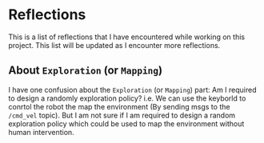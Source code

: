 <!-- markdownlint-disable MD024 -->

# Reflections

This is a list of reflections that I have encountered while working on this project. This list will be updated as I encounter more reflections.

## About `Exploration` (or `Mapping`)

I have one confusion about the `Exploration` (or `Mapping`) part: Am I required to design a randomly exploration policy? i.e. We can use the keyborld to conrtol the robot the map the environment (By sending msgs to the `/cmd_vel` topic). But I am not sure if I am required to design a random exploration policy which could be used to map the environment without human intervention.
